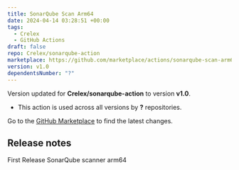 ```yaml
---
title: SonarQube Scan Arm64
date: 2024-04-14 03:28:51 +00:00
tags:
  - Crelex
  - GitHub Actions
draft: false
repo: Crelex/sonarqube-action
marketplace: https://github.com/marketplace/actions/sonarqube-scan-arm64
version: v1.0
dependentsNumber: "?"
---
```



Version updated for **Crelex/sonarqube-action** to version **v1.0**.
- This action is used across all versions by **?** repositories.

Go to the [GitHub Marketplace](https://github.com/marketplace/actions/sonarqube-scan-arm64) to find the latest changes.

## Release notes

First Release SonarQube scanner arm64

